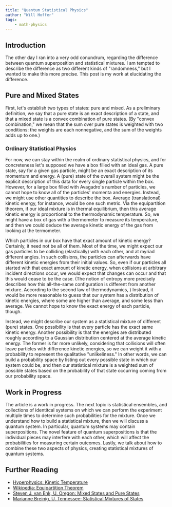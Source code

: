 ```yaml
---
title: "Quantum Statistical Physics"
author: "Will Hoffer"
tags: 
    - math-physics
---
```


## Introduction

The other day I ran into a very odd conundrum, regarding the difference between quantum superposition and statistical mixtures. I am tempted to describe the difference as two different kinds of "randomness," but I wanted to make this more precise. This post is my work at elucidating the difference.

## Pure and Mixed States

First, let's establish two types of states: pure and mixed. As a preliminary definition, we say that a pure state is an exact description of a state, and that a mixed state is a convex combination of pure states. (By "convex combination," we mean that the sum over pure states is weighted with two conditions: the weights are each nonnegative, and the sum of the weights adds up to one.)

### Ordinary Statistical Physics

For now, we can stay within the realm of ordinary statistical physics, and for concreteness let's supposed we have a box filled with an ideal gas. A pure state, say for a given gas particle, might be an exact description of its momentum and energy. A (pure) state of the overall system might be the explicit description of this data for every single particle within the box. However, for a large box filled with Avagadro's number of particles, we cannot hope to know all of the particles' momenta and energies. Instead, we might use other quantities to describe the box. Average (translational) kinetic energy, for instance, would be one such metric. Via the equipartition theorem, if our ideal mixture is in thermal equilibrium, then this average kinetic energy is proportional to the thermodynamic temperature. So, we might have a box of gas with a thermometer to measure its temperature, and then we could deduce the average kinetic energy of the gas from looking at the termometer.

Which particles in our box have that exact amount of kinetic energy? Certainly, it need not be all of them. Most of the time, we might expect our gas particles to be colliding (elastically) with each other, and at myriad different angles. In such collisions, the particles can afterwards have different kinetic energies from their initial values. So, even if our particles all started with that exact amount of kinetic energy, when collisions at arbitrary incident directions occur, we would expect that changes can occur and that this would cease to be the case. (The notion of entropy more precisely describes how this all-the-same configuration is different from another mixture. According to the second law of thermodynamics,  ) Instead, it would be more reasonable to guess that our system has a distribution of kinetic energies, where some are higher than average, and some less than average. We cannot hope to know the exact energy of each particle, though.

Instead, we might describe our system as a statistical mixture of different (pure) states. One possibility is that every particle has the exact same kinetic energy. Another possibility is that the energies are distributed roughly according to a Gaussian distribution centered at the average kinetic energy. The former is far more unlikely, considering that collisions will often leave particles with difference kinetic energies, so we can weight it with a probability to represent the qualitative "unlikeliness." In other words, we can build a probability space by listing out every possible state in which our system could be, and then our statistical mixture is a weighted sum of possible states based on the probability of that state occurring coming from our probability space. 

## Work in Progress

The article is a work in progress. The next topic is statistical ensembles, and collections of identitcal systems on which we can perform the experiment multiple times to determine such probabilities for the mixture. Once we understand how to build a statistical mixture, then we will discuss a quantum system. In particular, quantum systems may contain superpositions. The novel feature of quantum superpositions is that the individual pieces may interfere with each other, which will affect the probabilities for measuring certain outcomes. Lastly, we talk about how to combine these two aspects of physics, creating statistical mixtures of quantum systems.


## Further Reading

- [Hyperphysics: Kinetic Temperature](http://hyperphysics.phy-astr.gsu.edu/hbase/Kinetic/kintem.html)
- [Wikipedia: Equipartition Theorem](https://en.wikipedia.org/wiki/Equipartition_theorem)
- [Steven J. van Enk, U. Oregon: Mixed States and Pure States](https://pages.uoregon.edu/svanenk/solutions/Mixed_states.pdf)
- [Marianne Breinig, U. Tennessee: Statistical Mixtures of States](http://electron6.phys.utk.edu/qm1/modules/m7/statistical.htm)